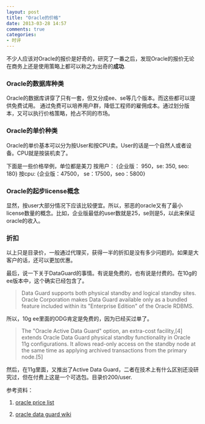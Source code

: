 ```yaml
---
layout: post
title: "Oracle的价格"
date: 2013-03-28 14:57
comments: true
categories:
- 时评
---
```



不少人应该对Oracle的报价是好奇的，研究了一番之后，发现Oracle的报价无论在商务上还是使用策略上都可以称之为出奇的**成功**.

### Oracle的数据库种类

Oracle的数据库讲穿了只有一套，但又分成ee、se等几个版本。而这些都可以提供免费试用。
通过免费可以培养用户群，降低工程师的雇佣成本。通过划分版本，又可以执行价格策略，抢占不同的市场。

### Oracle的单价种类
Oracle的单价基本可以分为按User和按CPU卖。User的话是一个自然人或者设备。CPU就是按装机卖了。

下面是一些价格举例，单位都是美刀
按用户： {企业版： 950，se: 350, seo: 180}
按cpu: {企业版：47500， se：17500，seo：5800}



### Oracle的起步license概念

显然，按user大部分情况下应该比较便宜。所以，邪恶的oracle又有了最小license数量的概念。比如，企业版最低的user数就是25，se则是5，以此来保证oracle的收入。

### 折扣

以上只是目录价，一般通过代理买，获得一半的折扣是没有多少问题的。如果是大客户的话，还可以更加优惠。

最后，说一下关于DataGuard的事情。有说是免费的，也有说是付费的。在10g的ee版本中，这个确实已经包含了。

> Data Guard supports both physical standby and logical standby sites. Oracle Corporation makes Data Guard available only as a bundled feature included within its "Enterprise Edition" of the Oracle RDBMS.

所以，10g ee里面的ODG肯定是免费的，因为已经买过单了。

> The "Oracle Active Data Guard" option, an extra-cost facility,[4] extends Oracle Data Guard physical standby functionality in Oracle 11g configurations. It allows read-only access on the standby node at the same time as applying archived transactions from the primary node.[5]

然后，在11g里面，又推出了Active Data Guard，二者在技术上有什么区别还没研究过，但在付费上这是一个可选包。目录价200/user.



参考资料：

1. [oracle price list](http://www.oracle.com/us/corporate/pricing/technology-price-list-070617.pdf)

2. [oracle data guard wiki](http://en.wikipedia.org/wiki/Oracle_Data_Guard)



